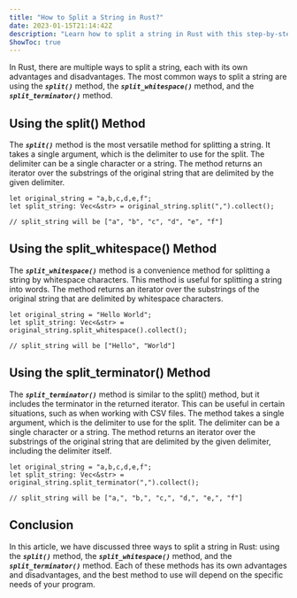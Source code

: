 ```yaml
---
title: "How to Split a String in Rust?"
date: 2023-01-15T21:14:42Z
description: "Learn how to split a string in Rust with this step-by-step guide. Understand the different methods and techniques for string splitting in this comprehensive article. #Rust #StringManipulation #Programming"
ShowToc: true
---
```


In Rust, there are multiple ways to split a string, each with its own advantages and disadvantages. The most common ways to split a string are using the ***`split()`*** method, the ***`split_whitespace()`*** method, and the ***`split_terminator()`*** method.

## Using the split() Method

The ***`split()`*** method is the most versatile method for splitting a string. It takes a single argument, which is the delimiter to use for the split. The delimiter can be a single character or a string. The method returns an iterator over the substrings of the original string that are delimited by the given delimiter.

```
let original_string = "a,b,c,d,e,f";
let split_string: Vec<&str> = original_string.split(",").collect();

// split_string will be ["a", "b", "c", "d", "e", "f"]
```

## Using the split_whitespace() Method

The ***`split_whitespace()`*** method is a convenience method for splitting a string by whitespace characters. This method is useful for splitting a string into words. The method returns an iterator over the substrings of the original string that are delimited by whitespace characters.

```
let original_string = "Hello World";
let split_string: Vec<&str> = original_string.split_whitespace().collect();

// split_string will be ["Hello", "World"]
```

## Using the split_terminator() Method

The ***`split_terminator()`*** method is similar to the split() method, but it includes the terminator in the returned iterator. This can be useful in certain situations, such as when working with CSV files. The method takes a single argument, which is the delimiter to use for the split. The delimiter can be a single character or a string. The method returns an iterator over the substrings of the original string that are delimited by the given delimiter, including the delimiter itself.

```
let original_string = "a,b,c,d,e,f";
let split_string: Vec<&str> = original_string.split_terminator(",").collect();

// split_string will be ["a,", "b,", "c,", "d,", "e,", "f"]
```

## Conclusion

In this article, we have discussed three ways to split a string in Rust: using the ***`split()`*** method, the ***`split_whitespace()`*** method, and the ***`split_terminator()`*** method. Each of these methods has its own advantages and disadvantages, and the best method to use will depend on the specific needs of your program.

